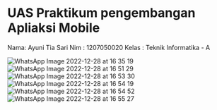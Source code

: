 # UAS Praktikum pengembangan Apliaksi Mobile
Nama: Ayuni Tia Sari
Nim : 1207050020
Kelas : Teknik Informatika - A

![WhatsApp Image 2022-12-28 at 16 35 19](https://user-images.githubusercontent.com/114816549/209793477-5a9c8923-d6cf-4f46-87c2-861f5e57695a.jpeg)
![WhatsApp Image 2022-12-28 at 16 51 29](https://user-images.githubusercontent.com/114816549/209793411-0ed7e1eb-933b-4745-8a8e-36f2d0d6cecb.jpeg)
![WhatsApp Image 2022-12-28 at 16 53 30](https://user-images.githubusercontent.com/114816549/209793606-59b34d7b-d31e-4c3c-a426-fa0e2bdc719b.jpeg)
![WhatsApp Image 2022-12-28 at 16 54 19](https://user-images.githubusercontent.com/114816549/209793694-4b8eb1df-c27e-4226-b08d-3761aed10f29.jpeg)
![WhatsApp Image 2022-12-28 at 16 54 52](https://user-images.githubusercontent.com/114816549/209793756-2c7810d1-d31b-467b-bd6e-b17998febced.jpeg)
![WhatsApp Image 2022-12-28 at 16 55 27](https://user-images.githubusercontent.com/114816549/209793845-c82f6a7d-09d1-4a6d-9a9f-5b791f8bd75d.jpeg)
